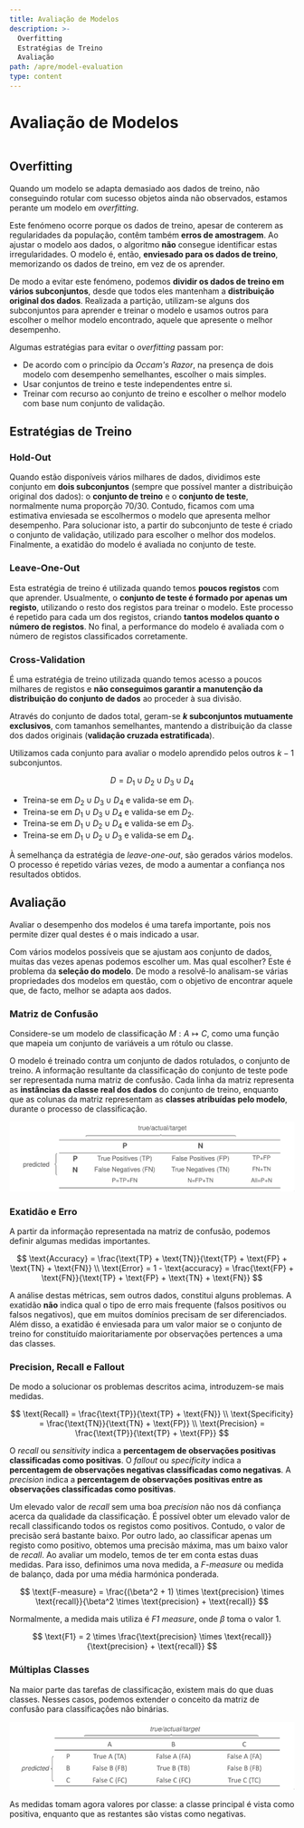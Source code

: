 ```yaml
---
title: Avaliação de Modelos
description: >-
  Overfitting
  Estratégias de Treino
  Avaliação
path: /apre/model-evaluation
type: content
---
```


# Avaliação de Modelos

```toc

```

## Overfitting

Quando um modelo se adapta demasiado aos dados de treino, não conseguindo
rotular com sucesso objetos ainda não observados, estamos perante um modelo em
_overfitting_.

Este fenómeno ocorre porque os dados de treino, apesar de conterem as
regularidades da população, contêm também **erros de amostragem**. Ao ajustar o
modelo aos dados, o algoritmo **não** consegue identificar estas
irregularidades. O modelo é, então, **enviesado para os dados de treino**,
memorizando os dados de treino, em vez de os aprender.

De modo a evitar este fenómeno, podemos **dividir os dados de treino em vários
subconjuntos**, desde que todos eles mantenham a **distribuição original dos
dados**. Realizada a partição, utilizam-se alguns dos subconjuntos para
aprender e treinar o modelo e usamos outros para escolher o melhor modelo
encontrado, aquele que apresente o melhor desempenho.

Algumas estratégias para evitar o _overfitting_ passam por:

- De acordo com o princípio da _Occam's Razor_, na presença de dois modelo com
  desempenho semelhantes, escolher o mais simples.
- Usar conjuntos de treino e teste independentes entre si.
- Treinar com recurso ao conjunto de treino e escolher o melhor modelo com base
  num conjunto de validação.

## Estratégias de Treino

### Hold-Out

Quando estão disponíveis vários milhares de dados, dividimos este conjunto em
**dois subconjuntos** (sempre que possível manter a distribuição original dos
dados): o **conjunto de treino** e o **conjunto de teste**, normalmente numa
proporção $70/30$. Contudo, ficamos com uma estimativa enviesada se escolhermos
o modelo que apresenta melhor desempenho. Para solucionar isto, a partir do
subconjunto de teste é criado o conjunto de validação, utilizado para escolher
o melhor dos modelos. Finalmente, a exatidão do modelo é avaliada no conjunto
de teste.

### Leave-One-Out

Esta estratégia de treino é utilizada quando temos **poucos registos** com que
aprender. Usualmente, o **conjunto de teste é formado por apenas um registo**,
utilizando o resto dos registos para treinar o modelo. Este processo é repetido
para cada um dos registos, criando **tantos modelos quanto o número de
registos**. No final, a performance do modelo é avaliada com o número de
registos classificados corretamente.

### Cross-Validation

É uma estratégia de treino utilizada quando temos acesso a poucos milhares de
registos e **não conseguimos garantir a manutenção da distribuição do conjunto
de dados** ao proceder à sua divisão.

Através do conjunto de dados total, geram-se **$k$ subconjuntos mutuamente
exclusivos**, com tamanhos semelhantes, mantendo a distribuição da classe dos
dados originais (**validação cruzada estratificada**).

Utilizamos cada conjunto para avaliar o modelo aprendido pelos outros $k-1$
subconjuntos.

$$
D = D_1 \cup D_2 \cup D_3 \cup D_4
$$

- Treina-se em $D_2 \cup D_3 \cup D_4$ e valida-se em $D_1$.
- Treina-se em $D_1 \cup D_3 \cup D_4$ e valida-se em $D_2$.
- Treina-se em $D_1 \cup D_2 \cup D_4$ e valida-se em $D_3$.
- Treina-se em $D_1 \cup D_2 \cup D_3$ e valida-se em $D_4$.

À semelhança da estratégia de _leave-one-out_, são gerados vários modelos.
O processo é repetido várias vezes, de modo a aumentar a confiança nos
resultados obtidos.

## Avaliação

Avaliar o desempenho dos modelos é uma tarefa importante, pois nos permite
dizer qual destes é o mais indicado a usar.

Com vários modelos possíveis que se ajustam aos conjunto de dados, muitas das
vezes apenas podemos escolher um. Mas qual escolher? Este é problema da
**seleção do modelo**. De modo a resolvê-lo analisam-se várias propriedades dos
modelos em questão, com o objetivo de encontrar aquele que, de facto, melhor se
adapta aos dados.

### Matriz de Confusão

Considere-se um modelo de classificação $M: A \mapsto C$, como uma função que
mapeia um conjunto de variáveis a um rótulo ou classe.

O modelo é treinado contra um conjunto de dados rotulados, o conjunto de
treino. A informação resultante da classificação do conjunto de teste pode ser
representada numa matriz de confusão. Cada linha da matriz representa as
**instâncias da classe real dos dados** do conjunto de treino, enquanto que as
colunas da matriz representam as **classes atribuídas pelo modelo**, durante o
processo de classificação.

![Matriz de Confusão](./assets/0004-confusion-matrix.png)

### Exatidão e Erro

A partir da informação representada na matriz de confusão, podemos definir
algumas medidas importantes.

$$
\text{Accuracy} = \frac{\text{TP} + \text{TN}}{\text{TP} + \text{FP} + \text{TN} + \text{FN}} \\
\text{Error} = 1 - \text{accuracy} = \frac{\text{FP} + \text{FN}}{\text{TP} + \text{FP} + \text{TN} + \text{FN}}
$$

A análise destas métricas, sem outros dados, constitui alguns problemas. A
exatidão **não** indica qual o tipo de erro mais frequente (falsos positivos ou
falsos negativos), que em muitos domínios precisam de ser diferenciados. Além
disso, a exatidão é enviesada para um valor maior se o conjunto de treino for
constituído maioritariamente por observações pertences a uma das classes.

### Precision, Recall e Fallout

De modo a solucionar os problemas descritos acima, introduzem-se mais medidas.

$$
\text{Recall} = \frac{\text{TP}}{\text{TP} + \text{FN}} \\
\text{Specificity} = \frac{\text{TN}}{\text{TN} + \text{FP}} \\
\text{Precision} = \frac{\text{TP}}{\text{TP} + \text{FP}}
$$

O _recall_ ou _sensitivity_ indica a **percentagem de observações positivas
classificadas como positivas**. O _fallout_ ou _specificity_ indica a
**percentagem de observações negativas classificadas como negativas**. A
_precision_ indica a **percentagem de observações positivas entre as
observações classificadas como positivas**.

Um elevado valor de _recall_ sem uma boa _precision_ não nos dá confiança
acerca da qualidade da classificação. É possível obter um elevado valor de
recall classificando todos os registos como positivos. Contudo, o valor de
precisão será bastante baixo. Por outro lado, ao classificar apenas um registo
como positivo, obtemos uma precisão máxima, mas um baixo valor de _recall_. Ao
avaliar um modelo, temos de ter em conta estas duas medidas. Para isso,
definimos uma nova medida, a _F-measure_ ou medida de balanço, dada por uma
média harmónica ponderada.

$$
\text{F-measure} = \frac{(\beta^2 + 1) \times \text{precision} \times \text{recall}}{\beta^2 \times \text{precision} + \text{recall}}
$$

Normalmente, a medida mais utiliza é _F1 measure_, onde $\beta$ toma o valor 1.

$$
\text{F1} = 2 \times \frac{\text{precision} \times \text{recall}}{\text{precision} + \text{recall}}
$$

### Múltiplas Classes

Na maior parte das tarefas de classificação, existem mais do que duas classes.
Nesses casos, podemos extender o conceito da matriz de confusão para
classificações não binárias.

![Matriz de Confusão Não Binária](./assets/0004-confusion-matrix-non-binary.png)

As medidas tomam agora valores por classe: a classe principal é vista como
positiva, enquanto que as restantes são vistas como negativas.
